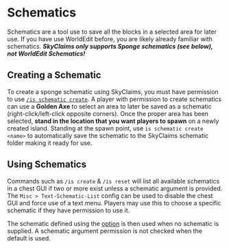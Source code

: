 # Schematics
Schematics are a tool use to save all the blocks in a selected area for later use. 
If you have use WorldEdit before, you are likely already familiar with schematics. 
**_SkyClaims only supports Sponge schematics (see below), not WorldEdit Schematics!_**

## Creating a Schematic
To create a sponge schematic using SkyClaims, you must have permission to use [`/is schematic create`](commands). 
A player with permission to create schematics can use a **Golden Axe** to select an area to later be saved as a schematic (right-click/left-click opposite corners). 
Once the proper area has been selected, **stand in the location that you want players to spawn** on a newly created island. 
Standing at the spawn point, use `is schematic create <name>` to automatically save the schematic to the SkyClaims schematic folder making it ready for use.

## Using Schematics

Commands such as `/is create` & `/is reset` will list all available schematics in a chest GUI if two or more exist unless a schematic argument is provided.  
The `Misc > Text-Schematic-List` config can be used to disable the chest GUI and force use of a text menu. 
Players may use this to choose a specific schematic if they have permission to use it. 

The schematic defined using the [option](options) is then used when no schematic is supplied.
A schematic argument permission is not checked when the default is used.
